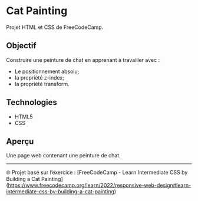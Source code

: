 # Cat Painting

Projet HTML et CSS de FreeCodeCamp.

## Objectif
Construire une peinture de chat en apprenant à travailler avec :
- Le positionnement absolu;
- la propriété z-index;
- la propriété transform.

## Technologies
- HTML5
- CSS

## Aperçu
Une page web contenant une peinture de chat.

---
🌐 Projet basé sur l’exercice : [FreeCodeCamp - Learn Intermediate CSS by Building a Cat Painting] (https://www.freecodecamp.org/learn/2022/responsive-web-design#learn-intermediate-css-by-building-a-cat-painting)

